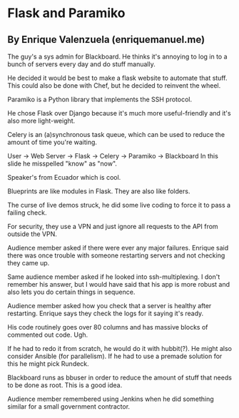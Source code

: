 # Flask and Paramiko
## By Enrique Valenzuela (enriquemanuel.me)

The guy's a sys admin for Blackboard. He thinks it's annoying
to log in to a bunch of servers every day and do stuff manually.

He decided it would be best to make a flask website to automate
that stuff. This could also be done with Chef, but he decided to
reinvent the wheel.

Paramiko is a Python library that implements the SSH protocol.

He chose Flask over Django because it's much more useful-friendly
and it's also more light-weight.

Celery is an (a)synchronous task queue, which can be used to reduce
the amount of time you're waiting.

User -> Web Server -> Flask -> Celery -> Paramiko -> Blackboard
In this slide he misspelled "know" as "now".

Speaker's from Ecuador which is cool.

Blueprints are like modules in Flask. They are also like folders.

The curse of live demos struck, he did some live coding to force
it to pass a failing check.

For security, they use a VPN and just ignore all requests to the API
from outside the VPN.

Audience member asked if there were ever any major failures. Enrique said
there was once trouble with someone restarting servers and not checking
they came up.

Same audience member asked if he looked into ssh-multiplexing. I don't
remember his answer, but I would have said that his app is more robust
and also lets you do certain things in sequence.

Audience member asked how you check that a server is healthy after
restarting. Enrique says they check the logs for it saying it's
ready.

His code routinely goes over 80 columns and has massive blocks
of commented out code. Ugh.

If he had to redo it from scratch, he would do it with hubbit(?).
He might also consider Ansible (for parallelism). If he had to use
a premade solution for this he might pick Rundeck.

Blackboard runs as bbuser in order to reduce the amount of
stuff that needs to be done as root. This is a good idea.

Audience member remembered using Jenkins when he did something
similar for a small government contractor.
